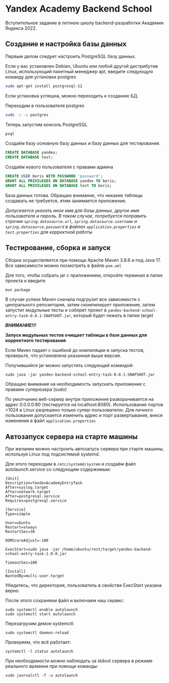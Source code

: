 # Yandex Academy Backend School
Вступительное задание в летнюю школу backend-разработки Академии Яндекса 2022.

## Создание и настройка базы данных

Первым делом следует настроить PostgreSQL базу данных.

Если у вас установлен Debian, Ubuntu или любой другой дистрибутив Linux, 
использующий пакетный менеджер apt, введите следующую команду для установки postgres

```sh
sudo apt-get install postgresql-12
```

Если установка успешна, можно переходить к созданию БД.

Переходим в пользователя postgres

```sh
sudo -i -u postgres
```

Теперь запустим консоль PostgreSQL

```sh
psql
```

Создаём базу основную базу данных и базу данных для тестирования.

```sql
CREATE DATABASE yandex;
CREATE DATABASE test;
```

Создаём нового пользователя с правами админа

```sql
CREATE USER boris WITH PASSWORD 'password';
GRANT ALL PRIVILEGES ON DATABASE yandex TO boris;
GRANT ALL PRIVILEGES ON DATABASE test TO boris;
```

База данных готова. Обращаю внимание, что никакие таблицы создавать не требуется, этим занимается приложение.

*Допускается указать иное имя для базы данных, другое имя пользователя и пароль. В таком случае, потребуется поправить 
строчки `spring.datasource.url`, `spring.datasource.username` и `spring.datasource.password` в файлах ``application.properties`` 
и ``test.properties`` для корректной работы*

## Тестирование, сборка и запуск
Сборка осуществляется при помощи Apache Maven 3.8.6 и под Java 17.
Все зависимости можно посмотреть в файле `pom.xml`

Для того, чтобы собрать jar с приложением, откройте терминал в папке проекта и введите

```sh
mvn package
```

В случае успехе Maven сначала подгрузит все зависимости с центрального репозитория, затем скомпилирует приложение, затем запустит модульные тесты и соберет проект
в `yandex-backend-school-entry-task-0.0.1-SNAPSHOT.jar`, который будет лежать в папке target

***ВНИМАНИЕ!!!***

**Запуск модульных тестов очищает таблицы в базе данных для корректного тестирования**

Если Maven падает с ошибкой до компиляции и запуска тестов, проверьте, что установлена указанная выше версия.

Получившийся jar можно запустить следующей командой:

```shell
sudo java -jar yandex-backend-school-entry-task-0.0.1-SNAPSHOT.jar
```

Обращаю внимание на необходимость запускать приложение с правами суперюзера (sudo)

По умолчанию веб-сервер внутри приложения разворачивается на адрес 0.0.0.0:80 (тестируется на localhost:8080).
Использование портов <1024 в Linux разрешено только супер-пользователю.
Для личного пользования допускается изменить адрес и порт развертывания, внеся изменения в файл 
`application.properties`

## Автозапуск сервера на старте машины

При желании можно настроить автозапуск сервера при старте машины, используя Linux под подсистемой systemd.

Для этого переходим в `/etc/systemd/system` и создаём файл autolaunch.service со следующим содержимым:

```shell
[Unit]
Description=YandexAcademyEntryTask
After=syslog.target
After=network.target
After=postgresql.service
Requires=postgresql.service

[Service]
Type=simple

User=ubuntu
Restart=always
RestartSec=30

OOMScoreAdjust=-100

ExecStart=sudo java -jar /home/ubuntu/rest/target/yandex-backend-school-entry-task-1.0.0.jar

TimeoutSec=100

[Install]
WantedBy=multi-user.target
```

Убедитесь, что директория, пользователь в свойстве ExecStart указана верно.

После этого сохраняем файл и включаем наш сервис:

```shell
sudo systemctl enable autolaunch
sudo systemctl start autolaunch
```

Перезагрузим демон systemctl:

```shell
sudo systemctl daemon-reload
```

Проверяем, что всё работает:

```shell
systemctl -l status autolaunch
```

При необходимости можно наблюдать за stdout сервера в режиме реального времени при помощи команды:

```shell
sudo journalctl -f -u autolaunch
```









